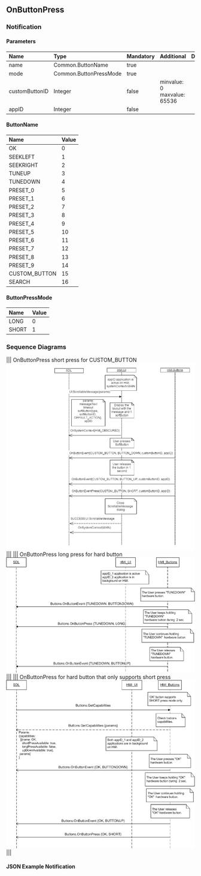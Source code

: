 ## OnButtonPress


### Notification

#### Parameters

|Name|Type|Mandatory|Additional|Description|
|:---|:---|:--------|:---------|:----------|
|name|Common.ButtonName|true|||
|mode|Common.ButtonPressMode|true|||
|customButtonID|Integer|false|minvalue: 0<br>maxvalue: 65536||
|appID|Integer|false|||

#### ButtonName

|Name|Value|
|:---|:----|
|OK|0|
|SEEKLEFT|1|
|SEEKRIGHT|2|
|TUNEUP|3|
|TUNEDOWN|4|
|PRESET_0|5|
|PRESET_1|6|
|PRESET_2|7|
|PRESET_3|8|
|PRESET_4|9|
|PRESET_5|10|
|PRESET_6|11|
|PRESET_7|12|
|PRESET_8|13|
|PRESET_9|14|
|CUSTOM_BUTTON|15|
|SEARCH|16|

#### ButtonPressMode

|Name|Value|
|:---|:----|
|LONG|0|
|SHORT|1|

### Sequence Diagrams
|||
OnButtonPress short press for CUSTOM_BUTTON
![OnButtonPress](./assets/OnButtonPressShort.png)
|||
|||
OnButtonPress long press for hard button
![OnButtonPress](./assets/OnButtonPressLongHardKey.png)
|||
|||
OnButtonPress for hard button that only supports short press
![OnButtonPress](./assets/OnButtonPressHardKeyShortOnly.png)
|||

#### JSON Example Notification
```json

```
